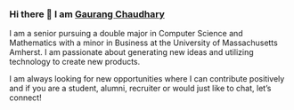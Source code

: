 ### Hi there 👋 I am [Gaurang Chaudhary](https://gaurangchaudhary.github.io/) 

I am a senior pursuing a double major in Computer Science and Mathematics with a minor in Business at the University of Massachusetts Amherst. I am passionate about generating new ideas and utilizing technology to create new products.


I am always looking for new opportunities where I can contribute positively and if you are a student, alumni, recruiter or would just like to chat, let’s connect! 

<!--
**gaurangchaudhary/gaurangchaudhary** is a ✨ _special_ ✨ repository because its `README.md` (this file) appears on your GitHub profile.

Here are some ideas to get you started:

- 🔭 I’m currently working on ...
- 🌱 I’m currently learning ...
- 👯 I’m looking to collaborate on ...
- 🤔 I’m looking for help with ...
- 💬 Ask me about ...
- 📫 How to reach me: ...
- 😄 Pronouns: ...
- ⚡ Fun fact: ...
-->
